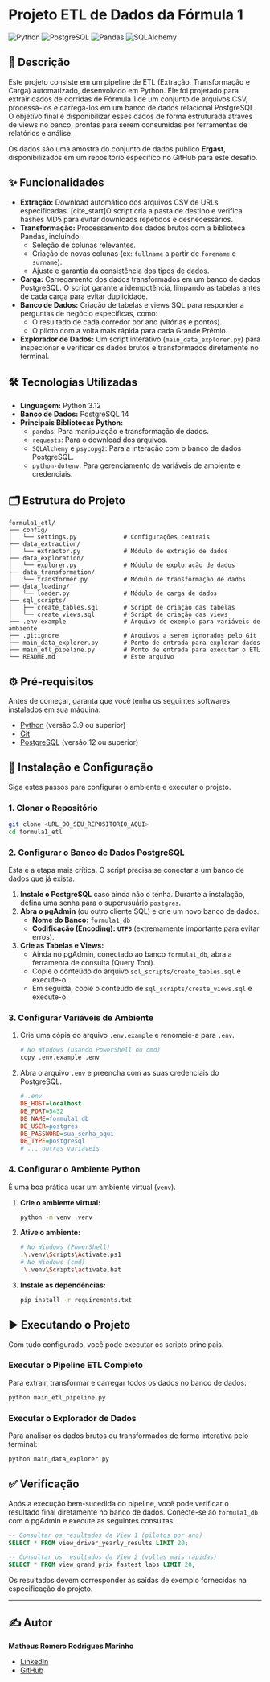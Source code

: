 # Projeto ETL de Dados da Fórmula 1

![Python](https://img.shields.io/badge/Python-3.12-3776AB?style=for-the-badge&logo=python)
![PostgreSQL](https://img.shields.io/badge/PostgreSQL-14-336791?style=for-the-badge&logo=postgresql)
![Pandas](https://img.shields.io/badge/Pandas-1.5.3-150458?style=for-the-badge&logo=pandas)
![SQLAlchemy](https://img.shields.io/badge/SQLAlchemy-2.0-d71f00?style=for-the-badge&logo=sqlalchemy)

## 📜 Descrição

Este projeto consiste em um pipeline de ETL (Extração, Transformação e Carga) automatizado, desenvolvido em Python. Ele foi projetado para extrair dados de corridas de Fórmula 1 de um conjunto de arquivos CSV, processá-los e carregá-los em um banco de dados relacional PostgreSQL. O objetivo final é disponibilizar esses dados de forma estruturada através de views no banco, prontas para serem consumidas por ferramentas de relatórios e análise.

Os dados são uma amostra do conjunto de dados público **Ergast**, disponibilizados em um repositório específico no GitHub para este desafio.

## ✨ Funcionalidades

-   **Extração:** Download automático dos arquivos CSV de URLs especificadas. [cite_start]O script cria a pasta de destino e verifica hashes MD5 para evitar downloads repetidos e desnecessários.
-   **Transformação:** Processamento dos dados brutos com a biblioteca Pandas, incluindo:
    -   Seleção de colunas relevantes.
    -   Criação de novas colunas (ex: `fullname` a partir de `forename` e `surname`).
    -   Ajuste e garantia da consistência dos tipos de dados.
-   **Carga:** Carregamento dos dados transformados em um banco de dados PostgreSQL. O script garante a idempotência, limpando as tabelas antes de cada carga para evitar duplicidade.
-   **Banco de Dados:** Criação de tabelas e views SQL para responder a perguntas de negócio específicas, como:
    -   O resultado de cada corredor por ano (vitórias e pontos).
    -   O piloto com a volta mais rápida para cada Grande Prêmio.
-   **Explorador de Dados:** Um script interativo (`main_data_explorer.py`) para inspecionar e verificar os dados brutos e transformados diretamente no terminal.

## 🛠️ Tecnologias Utilizadas

-   **Linguagem:** Python 3.12
-   **Banco de Dados:** PostgreSQL 14
-   **Principais Bibliotecas Python:**
    -   `pandas`: Para manipulação e transformação de dados.
    -   `requests`: Para o download dos arquivos.
    -   `SQLAlchemy` e `psycopg2`: Para a interação com o banco de dados PostgreSQL.
    -   `python-dotenv`: Para gerenciamento de variáveis de ambiente e credenciais.

## 🗂️ Estrutura do Projeto

```
formula1_etl/
├── config/
│   └── settings.py             # Configurações centrais
├── data_extraction/
│   └── extractor.py            # Módulo de extração de dados
├── data_exploration/
│   └── explorer.py             # Módulo de exploração de dados
├── data_transformation/
│   └── transformer.py          # Módulo de transformação de dados
├── data_loading/
│   └── loader.py               # Módulo de carga de dados
├── sql_scripts/
│   ├── create_tables.sql       # Script de criação das tabelas
│   └── create_views.sql        # Script de criação das views
├── .env.example                # Arquivo de exemplo para variáveis de ambiente
├── .gitignore                  # Arquivos a serem ignorados pelo Git
├── main_data_explorer.py       # Ponto de entrada para explorar dados
├── main_etl_pipeline.py        # Ponto de entrada para executar o ETL
└── README.md                   # Este arquivo
```

## ⚙️ Pré-requisitos

Antes de começar, garanta que você tenha os seguintes softwares instalados em sua máquina:
-   [Python](https://www.python.org/downloads/) (versão 3.9 ou superior)
-   [Git](https://git-scm.com/downloads/)
-   [PostgreSQL](https://www.postgresql.org/download/) (versão 12 ou superior)

## 🚀 Instalação e Configuração

Siga estes passos para configurar o ambiente e executar o projeto.

### 1. Clonar o Repositório
```bash
git clone <URL_DO_SEU_REPOSITORIO_AQUI>
cd formula1_etl
```

### 2. Configurar o Banco de Dados PostgreSQL

Esta é a etapa mais crítica. O script precisa se conectar a um banco de dados que já exista.

1.  **Instale o PostgreSQL** caso ainda não o tenha. Durante a instalação, defina uma senha para o superusuário `postgres`.
2.  **Abra o pgAdmin** (ou outro cliente SQL) e crie um novo banco de dados.
    -   **Nome do Banco:** `formula1_db`
    -   **Codificação (Encoding):** **`UTF8`** (extremamente importante para evitar erros).
3.  **Crie as Tabelas e Views:**
    -   Ainda no pgAdmin, conectado ao banco `formula1_db`, abra a ferramenta de consulta (Query Tool).
    -   Copie o conteúdo do arquivo `sql_scripts/create_tables.sql` e execute-o.
    -   Em seguida, copie o conteúdo de `sql_scripts/create_views.sql` e execute-o.

### 3. Configurar Variáveis de Ambiente

1.  Crie uma cópia do arquivo `.env.example` e renomeie-a para `.env`.
    ```bash
    # No Windows (usando PowerShell ou cmd)
    copy .env.example .env
    ```
2.  Abra o arquivo `.env` e preencha com as suas credenciais do PostgreSQL.
    ```ini
    # .env
    DB_HOST=localhost
    DB_PORT=5432
    DB_NAME=formula1_db
    DB_USER=postgres
    DB_PASSWORD=sua_senha_aqui 
    DB_TYPE=postgresql
    # ... outras variáveis
    ```

### 4. Configurar o Ambiente Python

É uma boa prática usar um ambiente virtual (`venv`).

1.  **Crie o ambiente virtual:**
    ```bash
    python -m venv .venv
    ```
2.  **Ative o ambiente:**
    ```bash
    # No Windows (PowerShell)
    .\.venv\Scripts\Activate.ps1
    # No Windows (cmd)
    .\.venv\Scripts\activate.bat
    ```
3.  **Instale as dependências:**
    ```bash
    pip install -r requirements.txt
    ```

## ▶️ Executando o Projeto

Com tudo configurado, você pode executar os scripts principais.

### Executar o Pipeline ETL Completo
Para extrair, transformar e carregar todos os dados no banco de dados:
```bash
python main_etl_pipeline.py
```

### Executar o Explorador de Dados
Para analisar os dados brutos ou transformados de forma interativa pelo terminal:
```bash
python main_data_explorer.py
```

## ✅ Verificação

Após a execução bem-sucedida do pipeline, você pode verificar o resultado final diretamente no banco de dados. Conecte-se ao `formula1_db` com o pgAdmin e execute as seguintes consultas:

```sql
-- Consultar os resultados da View 1 (pilotos por ano)
SELECT * FROM view_driver_yearly_results LIMIT 20;

-- Consultar os resultados da View 2 (voltas mais rápidas)
SELECT * FROM view_grand_prix_fastest_laps LIMIT 20;
```
Os resultados devem corresponder às saídas de exemplo fornecidas na especificação do projeto.

---
## ✍️ Autor

**Matheus Romero Rodrigues Marinho**

-   [LinkedIn](Linkedin.com/in/matheusmrinho)
-   [GitHub](github.com/matheusmrinho)
